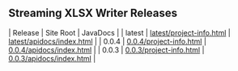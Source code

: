 ## Streaming XLSX Writer Releases

| Release | Site Root | JavaDocs |
| latest | [latest/project-info.html](https://Yaytay.github.io/vertx-management-endpoints/latest/project-info.html) | [latest/apidocs/index.html](https://Yaytay.github.io/vertx-management-endpoints/latest/apidocs/index.html) | 
| 0.0.4 | [0.0.4/project-info.html](https://Yaytay.github.io/vertx-management-endpoints/0.0.4/project-info.html) | [0.0.4/apidocs/index.html](https://Yaytay.github.io/vertx-management-endpoints/0.0.4/apidocs/index.html) | 
| 0.0.3 | [0.0.3/project-info.html](https://Yaytay.github.io/vertx-management-endpoints/0.0.3/project-info.html) | [0.0.3/apidocs/index.html](https://Yaytay.github.io/vertx-management-endpoints/0.0.3/apidocs/index.html) | 

